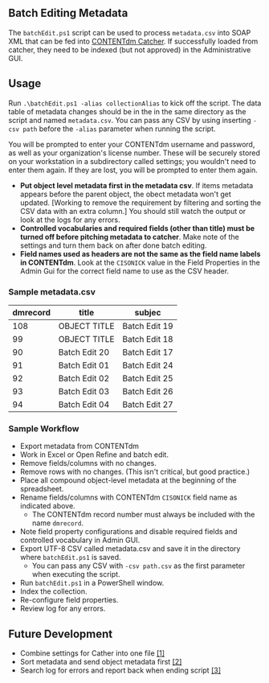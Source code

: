 ## Batch Editing Metadata
The `batchEdit.ps1` script can be used to process `metadata.csv` into SOAP XML that can be fed into [CONTENTdm Catcher](https://www.oclc.org/support/services/contentdm/help/add-ons-help/contentdm-catcher.en.html). If successfully loaded from catcher, they need to be indexed (but not approved) in the Administrative GUI.

## Usage
Run `.\batchEdit.ps1 -alias collectionAlias` to kick off the script. The data table of metadata changes should be in the in the same directory as the script and named `metadata.csv`. You can pass any CSV by using inserting `-csv path` before the `-alias` parameter when running the script.

You will be prompted to enter your CONTENTdm username and password, as well as your organization's license number. These will be securely stored on your workstation in a subdirectory called settings; you wouldn't need to enter them again. If they are lost, you will be prompted to enter them again.
  * **Put object level metadata first in the metadata csv**. If items metadata appears before the parent object, the obect metadata won't get updated. [Working to remove the requirement by filtering and sorting the CSV data with an extra column.] You should still watch the output or look at the logs for any errors.
  * **Controlled vocabularies and required fields (other than title) must be turned off before pitching metadata to catcher**. Make note of the settings and turn them back on after done batch editing.
  * **Field names used as headers are not the same as the field name labels in CONTENTdm**. Look at the `CISONICK` value in the Field Properties in the Admin Gui for the correct field name to use as the CSV header.

### Sample metadata.csv

| dmrecord | title         | subjec        |
| -------- | ------------- | ------------- |
| 108      | OBJECT TITLE  | Batch Edit 19 |
| 99       | OBJECT TITLE  | Batch Edit 18 |
| 90       | Batch Edit 20 | Batch Edit 17 |
| 91       | Batch Edit 01 | Batch Edit 24 |
| 92       | Batch Edit 02 | Batch Edit 25 |
| 93       | Batch Edit 03 | Batch Edit 26 |
| 94       | Batch Edit 04 | Batch Edit 27 |

### Sample Workflow
- Export metadata from CONTENTdm
- Work in Excel or Open Refine and batch edit.
- Remove fields/columns with no changes.
- Remove rows with no changes. (This isn't critical, but good practice.)
- Place all compound object-level metadata at the beginning of the spreadsheet.
- Rename fields/columns with CONTENTdm `CISONICK` field name as indicated above.
  - The CONTENTdm record number must always be included with the name `dmrecord`.
- Note field property configurations and disable required fields and controlled vocabulary in Admin GUI.
- Export UTF-8 CSV called metadata.csv and save it in the directory where `batchEdit.ps1` is saved.
  - You can pass any CSV with `-csv path.csv` as the first parameter when executing the script.
- Run `batchEdit.ps1` in a PowerShell window.
- Index the collection.
- Re-configure field properties.
- Review log for any errors.

## Future Development
 - Combine settings for Cather into one file [[1]](https://git.psu.edu/digipres/contentdm/issues/1)
 - Sort metadata and send object metadata first [[2]](https://git.psu.edu/digipres/contentdm/issues/2)
 - Search log for errors and report back when ending script [[3]](https://git.psu.edu/digipres/contentdm/issues/3)